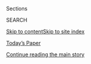 <div id="app">

<div>

<div class="NYTAppHideMasthead css-1r6wvpq e1suatyy0">

<div class="section css-ui9rw0 e1suatyy2">

<div class="css-eph4ug er09x8g0">

<div class="css-6n7j50">

</div>

<span class="css-1dv1kvn">Sections</span>

<div class="css-10488qs">

<span class="css-1dv1kvn">SEARCH</span>

</div>

[Skip to content](#site-content)[Skip to site
index](#site-index)

</div>

<div class="css-10698na e1huz5gh0">

</div>

</div>

<div id="masthead-bar-one" class="section hasLinks css-15hmgas e1csuq9d3">

<div class="css-uqyvli e1csuq9d0">

</div>

<div class="css-1uqjmks e1csuq9d1">

</div>

<div class="css-9e9ivx">

[](https://myaccount.nytimes.com/auth/login?response_type=cookie&client_id=vi)

</div>

<div class="css-1bvtpon e1csuq9d2">

[Today’s Paper](https://www.nytimes.com/section/todayspaper)

</div>

</div>

</div>

</div>

<div data-aria-hidden="false">

<div id="site-content" data-role="main">

<div id="top-wrapper" class="css-15p45cc eaca97t0" type="top">

<div id="top-slug" class="css-19x0jxb eaca97t1" hidden="">

Advertisement

</div>

[Continue reading the main
story](#after-top)

<div class="ad top-wrapper" style="text-align:center;height:100%;display:block;min-height:90px">

<div id="top" class="place-ad" data-position="top" data-size-key="top">

</div>

</div>

<div id="after-top">

</div>

</div>

<div id="byline" class="section css-15h4p1b e9abtgs0">

<div class="css-1j21atc e1svk9qx1">

<div class="css-nfcc9b e1svk9qx3">

<div class="css-cnx41t">

![Portrait of Derek
Watkins](https://static01.nyt.com/images/2018/06/14/multimedia/author-derek-watkins/author-derek-watkins-thumbLarge.png)

</div>

<div class="css-vl9dhg e1svk9qx5">

<div class="css-1nrhkj6 e1svk9qx6">

# Derek Watkins

</div>

## <span></span>

Derek Watkins is a graphics editor at The New York Times. He uses
visuals to cover a range of topics, with a focus on how interactions
between people and their environment shape the world. He has a master's
degree in geography from the University of Oregon, and previously worked
at Columbia University's Graduate School of Architecture, Planning and
Preservation.

</div>

</div>

</div>

<div>

<div id="mid1-wrapper" class="css-1mn4oms eaca97t0" type="rank">

<div id="mid1-slug" class="css-1tag3rd eaca97t1">

Advertisement

</div>

[Continue reading the main
story](#after-mid1)

<div id="mid1" class="ad mid1-wrapper" style="text-align:center;height:100%;display:block">

</div>

<div id="after-mid1">

</div>

</div>

</div>

<div class="css-185go5a e1o5byef0">

<div class="css-15cbhtu">

  - [Latest](#stream-panel)
  - <span class="css-6n7j50">Search</span>
    <div class="control">
    <div class="label-container css-1dv1kvn">
    Search
    </div>
    <div class="css-wm4t3d">
    **<span id="clear-search-input" class="css-1dv1kvn">Clear this text
    input</span>
    </div>
    </div>
    <span class="css-1iovbfw"></span>

<div id="stream-panel" class="section css-8msx5b e1jz0cab1">

<div class="css-13mho3u">

1.  
    
    <div class="css-1cp3ece">
    
    <div class="css-1l4spti">
    
    [](/interactive/2020/07/31/us/portland-protests-map-photos.html)
    
    <div class="css-79elbk">
    
    ![](https://static01.nyt.com/images/2020/07/30/us/portland-mapping-unrest-1596155031199/portland-mapping-unrest-1596155031199-thumbWide-v2.jpg?quality=75&auto=webp&disable=upscale)
    
    </div>
    
    ## Inside the Battle for Downtown Portland
    
    Night after night, calm gave way to chaos. See how the clashes
    between federal agents and protesters unfolded.
    
    <div class="css-1nqbnmb ea5icrr0">
    
    By <span class="css-1n7hynb">Kate Conger <span>and</span> Derek
    Watkins</span>
    
    </div>
    
    </div>
    
    <div class="css-1lc2l26 e1xfvim33">
    
    </div>
    
    </div>

2.  
    
    <div class="css-1cp3ece">
    
    <div class="css-1l4spti">
    
    [](/interactive/2020/us/coronavirus-spread.html)
    
    <div class="css-79elbk">
    
    ![](https://static01.nyt.com/images/2020/06/25/multimedia/us-coronavirus-spread-promo-wider/us-coronavirus-spread-promo-wider-thumbWide.jpg?quality=75&auto=webp&disable=upscale)
    
    </div>
    
    ## How the Virus Won
    
    Invisible outbreaks sprang up everywhere. The United States ignored
    the warning signs. We reconstructed how the epidemic spun out of
    control.
    
    <div class="css-1nqbnmb ea5icrr0">
    
    By <span class="css-1n7hynb">Derek Watkins, Josh Holder, James
    Glanz, Weiyi Cai, Benedict Carey <span>and</span> Jeremy
    White</span>
    
    </div>
    
    </div>
    
    <div class="css-1lc2l26 e1xfvim33">
    
    </div>
    
    </div>

3.  
    
    <div class="css-1cp3ece">
    
    <div class="css-1l4spti">
    
    [](/interactive/2020/04/02/us/coronavirus-social-distancing.html)
    
    <div class="css-79elbk">
    
    ![](https://static01.nyt.com/images/2020/04/02/us/virus-distancing-promo/virus-distancing-promo-thumbWide-v4.jpg?quality=75&auto=webp&disable=upscale)
    
    </div>
    
    ## Where America Didn’t Stay Home Even as the Virus Spread
    
    People in Florida and elsewhere continued to travel widely during
    the week of March 23, potentially exposing more people to the
    coronavirus, phone data shows.
    
    <div class="css-1nqbnmb ea5icrr0">
    
    By <span class="css-1n7hynb">James Glanz, Benedict Carey, Josh
    Holder, Derek Watkins, Jennifer Valentino-DeVries, Rick Rojas
    <span>and</span> Lauren
    Leatherby</span>
    
    </div>
    
    </div>
    
    <div class="css-1lc2l26 e1xfvim33">
    
    </div>
    
    </div>

4.  
    
    <div class="css-1cp3ece">
    
    <div class="css-1l4spti">
    
    [](/interactive/2020/03/22/world/coronavirus-spread.html)
    
    <div class="css-79elbk">
    
    ![](https://static01.nyt.com/images/2020/03/21/world/coronavirus-spread-promo/coronavirus-spread-promo-thumbWide-v2.jpg?quality=75&auto=webp&disable=upscale)
    
    </div>
    
    ## How the Virus Got Out
    
    We analyzed the movements of hundreds of millions of people to show
    why the most extensive travel restrictions to stop an outbreak in
    human history haven’t been enough.
    
    <div class="css-1nqbnmb ea5icrr0">
    
    By <span class="css-1n7hynb">Jin Wu, Weiyi Cai, Derek Watkins
    <span>and</span> James
    Glanz</span>
    
    </div>
    
    </div>
    
    <div class="css-1lc2l26 e1xfvim33">
    
    </div>
    
    </div>

5.  
    
    <div class="css-1cp3ece">
    
    <div class="css-1l4spti">
    
    [](/es/2020/02/04/espanol/mundo/coronavirus-vacuna-viaje.html)
    
    <div class="css-79elbk">
    
    ![](https://static01.nyt.com/images/2020/02/03/world/03coronavirus-es/merlin_168335130_a2d47cf5-d39d-4fa0-86b6-c869c0b68ed4-thumbWide.jpg?quality=75&auto=webp&disable=upscale)
    
    </div>
    
    ## Coronavirus: ¿qué tan grave será la crisis?
    
    Conforme el brote de coronavirus se propaga en China, un torrente de
    primeras investigaciones ofrece un panorama más claro de cómo se
    comporta el patógeno y los factores clave que determinarán si puede
    contenerse.
    
    <div class="css-1nqbnmb ea5icrr0">
    
    By <span class="css-1n7hynb">Knvul Sheikh, Derek Watkins, Jin Wu
    <span>and</span> Mika Gröndahl</span>
    
    </div>
    
    <div class="css-185051n">
    
    [Read in
    English](https://www.nytimes.com/interactive/2020/world/asia/china-coronavirus-contain.html "Read in English")
    
    </div>
    
    </div>
    
    <div class="css-1lc2l26 e1xfvim33">
    
    </div>
    
    </div>

6.  
    
    <div class="css-1cp3ece">
    
    <div class="css-1l4spti">
    
    [](/interactive/2020/02/01/us/politics/democratic-presidential-campaign-donors.html)
    
    <div class="css-79elbk">
    
    ![](https://static01.nyt.com/images/2020/02/01/us/democratic-presidential-campaign-donors-promo-1580612958565/democratic-presidential-campaign-donors-promo-1580612958565-thumbWide.jpg?quality=75&auto=webp&disable=upscale)
    
    </div>
    
    ## The Donors Powering the Campaign of Bernie Sanders
    
    These maps and charts show just how much Mr. Sanders is prevailing
    in the race for donors.
    
    <div class="css-1nqbnmb ea5icrr0">
    
    By <span class="css-1n7hynb">K.K. Rebecca Lai, Josh Katz, Rachel
    Shorey, Thomas Kaplan <span>and</span> Derek
    Watkins</span>
    
    </div>
    
    </div>
    
    <div class="css-1lc2l26 e1xfvim33">
    
    </div>
    
    </div>

7.  
    
    <div class="css-1cp3ece">
    
    <div class="css-1l4spti">
    
    [](/interactive/2020/world/asia/china-coronavirus-contain.html)
    
    <div class="css-79elbk">
    
    ![](https://static01.nyt.com/images/2020/01/30/us/china-coronavirus-contain-promo-1580431440996/china-coronavirus-contain-promo-1580431440996-thumbWide-v10.png?quality=75&auto=webp&disable=upscale)
    
    </div>
    
    ## How Bad Will the Coronavirus Outbreak Get? Here Are 6 Key Factors
    
    Here’s what early research says about how the pathogen behaves and
    the factors that will determine how far it will spread.
    
    <div class="css-1nqbnmb ea5icrr0">
    
    By <span class="css-1n7hynb">Knvul Sheikh, Derek Watkins, Jin Wu
    <span>and</span> Mika
    Gröndahl</span>
    
    </div>
    
    </div>
    
    <div class="css-1lc2l26 e1xfvim33">
    
    </div>
    
    </div>

8.  
    
    <div class="css-1cp3ece">
    
    <div class="css-1l4spti">
    
    [](/interactive/2020/01/21/world/asia/china-coronavirus-maps.html)
    
    <div class="css-79elbk">
    
    ![](https://static01.nyt.com/images/2020/01/31/us/china-wuhan-coronavirus-promo-1579641872730/china-wuhan-coronavirus-promo-1579641872730-thumbWide-v27.jpg?quality=75&auto=webp&disable=upscale)
    
    </div>
    
    ## Wuhan Coronavirus Map: Tracking the Spread of the Outbreak
    
    The virus has sickened tens of thousands of people in China and a
    number of other countries.
    
    <div class="css-1nqbnmb ea5icrr0">
    
    By <span class="css-1n7hynb">K.K. Rebecca Lai, Jin Wu, Allison
    McCann, Derek Watkins, Jugal K. Patel <span>and</span> Richard
    Harris</span>
    
    </div>
    
    </div>
    
    <div class="css-1lc2l26 e1xfvim33">
    
    </div>
    
    </div>

9.  
    
    <div class="css-1cp3ece">
    
    <div class="css-1l4spti">
    
    [](/interactive/2019/11/06/us/politics/elizabeth-warren-policies-taxes.html)
    
    <div class="css-79elbk">
    
    ![](https://static01.nyt.com/images/2019/11/06/multimedia/elizabeth-warren-policies-taxes-hp-promo-static/elizabeth-warren-policies-taxes-hp-promo-static-thumbWide.png?quality=75&auto=webp&disable=upscale)
    
    </div>
    
    ## How Would Elizabeth Warren Pay for Her Sweeping Policy Plans?
    
    Ms. Warren’s agenda would cost more than $30 trillion. She plans to
    offset much of that cost through new taxes on the richest Americans
    and on businesses.
    
    <div class="css-1nqbnmb ea5icrr0">
    
    By <span class="css-1n7hynb">Thomas Kaplan, Aliza Aufrichtig
    <span>and</span> Derek
    Watkins</span>
    
    </div>
    
    </div>
    
    <div class="css-1lc2l26 e1xfvim33">
    
    </div>
    
    </div>

10. 
    
    <div class="css-1cp3ece">
    
    <div class="css-1l4spti">
    
    [](/interactive/2019/09/25/world/americas/hurricane-dorian-abaco-island-bahamas.html)
    
    <div class="css-79elbk">
    
    ![](https://static01.nyt.com/images/2019/09/24/world/americas/hurricane-dorian-abaco-island-bahamas-1570782838912/hurricane-dorian-abaco-island-bahamas-1570782838912-thumbWide.jpg?quality=75&auto=webp&disable=upscale)
    
    </div>
    
    ## They Survived Hurricane Dorian. Their Community Will Not.
    
    The government of the Bahamas has prohibited rebuilding in the
    Haitian shantytowns destroyed by the Category 5 storm in early
    September.
    
    <div class="css-1nqbnmb ea5icrr0">
    
    By <span class="css-1n7hynb">K.K. Rebecca Lai, Derek Watkins, Niko
    Koppel <span>and</span> Anjali Singhvi</span>
    
    </div>
    
    </div>
    
    <div class="css-1lc2l26 e1xfvim33">
    
    </div>
    
    </div>

<div class="css-13mho3u">

<div class="css-1t62hi8">

<div class="css-1stvaey">

Show
More

<div>

<div style="border:0;clip:rect(0 0 0 0);height:1px;margin:-1px;overflow:hidden;white-space:nowrap;padding:0;width:1px;position:absolute" data-role="log" data-aria-live="assertive">

</div>

<div style="border:0;clip:rect(0 0 0 0);height:1px;margin:-1px;overflow:hidden;white-space:nowrap;padding:0;width:1px;position:absolute" data-role="log" data-aria-live="assertive">

</div>

<div style="border:0;clip:rect(0 0 0 0);height:1px;margin:-1px;overflow:hidden;white-space:nowrap;padding:0;width:1px;position:absolute" data-role="log" data-aria-live="polite">

</div>

<div style="border:0;clip:rect(0 0 0 0);height:1px;margin:-1px;overflow:hidden;white-space:nowrap;padding:0;width:1px;position:absolute" data-role="log" data-aria-live="polite">

</div>

</div>

</div>

</div>

</div>

</div>

<div class="css-g6hk37 supplemental">

<div id="mid2-wrapper" class="css-10wkyv7 eaca97t0" type="lede">

<div id="mid2-slug" class="css-1tag3rd eaca97t1">

Advertisement

</div>

[Continue reading the main
story](#after-mid2)

<div id="mid2" class="ad mid2-wrapper" style="text-align:center;height:100%;display:block;min-height:250px">

</div>

<div id="after-mid2">

</div>

</div>

</div>

</div>

</div>

</div>

</div>

</div>

## Site Index

<div>

</div>

## Site Information Navigation

  - [© <span>2020</span> <span>The New York Times
    Company</span>](https://help.nytimes.com/hc/en-us/articles/115014792127-Copyright-notice)

<!-- end list -->

  - [NYTCo](https://www.nytco.com/)
  - [Contact
    Us](https://help.nytimes.com/hc/en-us/articles/115015385887-Contact-Us)
  - [Work with us](https://www.nytco.com/careers/)
  - [Advertise](https://nytmediakit.com/)
  - [T Brand Studio](http://www.tbrandstudio.com/)
  - [Your Ad
    Choices](https://www.nytimes.com/privacy/cookie-policy#how-do-i-manage-trackers)
  - [Privacy](https://www.nytimes.com/privacy)
  - [Terms of
    Service](https://help.nytimes.com/hc/en-us/articles/115014893428-Terms-of-service)
  - [Terms of
    Sale](https://help.nytimes.com/hc/en-us/articles/115014893968-Terms-of-sale)
  - [Site
    Map](https://spiderbites.nytimes.com)
  - [Help](https://help.nytimes.com/hc/en-us)
  - [Subscriptions](https://www.nytimes.com/subscription?campaignId=37WXW)

</div>

</div>
